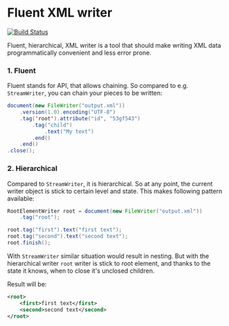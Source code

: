 # Fluent XML writer
[![Build Status](https://travis-ci.org/c0stra/fluent-xml-writer.svg?branch=master)](https://travis-ci.org/c0stra/fluent-xml-writer)

Fluent, hierarchical, XML writer is a tool that should make writing XML data
programmatically convenient and less error prone.

### 1. Fluent
Fluent stands for API, that allows chaining. So compared to e.g. `StreamWriter`, you can chain your pieces
to be written:

```java
document(new FileWriter("output.xml"))
    .version(1.0).encoding("UTF-8")
    .tag('root').attribute("id", "53gf543")
        .tag("child")
            .text("My text")
        .end()
    .end()
.close();
```

### 2. Hierarchical
Compared to `StreamWriter`, it is hierarchical. So at any point, the current
writer object is stick to certain level and state. This makes following pattern
available:

```java
RootElementWriter root = document(new FileWriter("output.xml"))
    .tag("root");

root.tag("first").text("first text");
root.tag("second").text("second text");
root.finish();
```
With `StreamWriter` similar situation would result in nesting. But with the hierarchical writer
`root` writer is stick to root element, and thanks to the state it knows, when to close it's
unclosed children.

Result will be:
```xml
<root>
    <first>first text</first>
    <second>second text</second>
</root>
```
